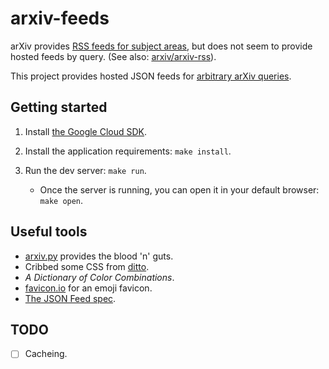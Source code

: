 # arxiv-feeds

arXiv provides [RSS feeds for subject areas](https://arxiv.org/help/rss), but does not seem to provide hosted feeds by query. (See also: [arxiv/arxiv-rss](https://github.com/arXiv/arxiv-rss)).

This project provides hosted JSON feeds for [arbitrary arXiv queries](https://arxiv.org/help/api/user-manual#query_details).

## Getting started

1. Install [the Google Cloud SDK](https://cloud.google.com/sdk/install).

2. Install the application requirements: `make install`.

3. Run the dev server: `make run`.
    + Once the server is running, you can open it in your default browser: `make open`.

## Useful tools

+ [arxiv.py](https://github.com/lukasschwab/arxiv.py) provides the blood 'n' guts.
+ Cribbed some CSS from [ditto](https://github.com/lukasschwab/ditto).
+ *A Dictionary of Color Combinations*.
+ [favicon.io](https://favicon.io/emoji-favicons/) for an emoji favicon.
+ [The JSON Feed spec](https://jsonfeed.org).

## TODO

- [ ] Cacheing.
